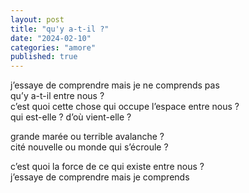 ```yaml
---
layout: post
title: "qu'y a-t-il ?"
date: "2024-02-10"
categories: "amore"
published: true
---
```


j’essaye de comprendre mais je ne comprends pas  
qu’y a-t-il entre nous ?  
c’est quoi cette chose qui occupe l’espace entre nous ?  
qui est-elle ? d’où vient-elle ?  

grande marée ou terrible avalanche ?  
cité nouvelle ou monde qui s’écroule ?  

c’est quoi la force de ce qui existe entre nous ?  
j’essaye de comprendre mais je comprends
